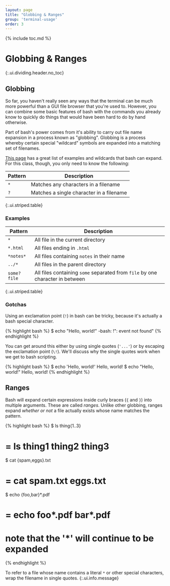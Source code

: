 ```yaml
---
layout: page
title: "Globbing & Ranges"
group: 'terminal-usage'
order: 3
---
```


{% include toc.md %}

# Globbing & Ranges
{:.ui.dividing.header.no_toc}

## Globbing

So far, you haven't really seen any ways that the terminal can be much more
powerful than a GUI file browser that you're used to. However, you can combine
some basic features of bash with the commands you already know to quickly do
things that would have been hard to do by hand otherwise.

Part of bash's power comes from it's ability to carry out file name expansion in
a process known as "globbing". Globbing is a process whereby certain special
"wildcard" symbols are expanded into a matching set of filenames.

[This page][wildcards] has a great list of examples and wildcards that bash can
expand. For this class, though, you only need to know the following:

| Pattern | Description                              |
| ------- | -----------                              |
| `*`     | Matches any characters in a filename     |
| `?`     | Matches a single character in a filename |
{:.ui.striped.table}

### Examples

| Pattern     | Description                                                                   |
| -------     | -----------                                                                   |
| `*`         | All file in the current directory                                             |
| `*.html`    | All files ending in `.html`                                                   |
| `*notes*`   | All files containing `notes` in their name                                    |
| `../*`      | All files in the parent directory                                             |
| `some?file` | All files containing `some` separated from `file` by one character in between |
{:.ui.striped.table}

### Gotchas

Using an exclamation point (`!`) in bash can be tricky, because it's actually a
bash special character.

{% highlight bash %}
$ echo "Hello, world!"
-bash: !": event not found"
{% endhighlight %}

You can get around this either by using single quotes (`'...'`) or by escaping
the exclamation point (`\!`). We'll discuss why the single quotes work when we
get to bash scripting.
<!-- TODO add link to discussion of bash strings -->

{% highlight bash %}
$ echo 'Hello, world!'
Hello, world!
$ echo "Hello, world\!"
Hello, world!
{% endhighlight %}


## Ranges

Bash will expand certain expressions inside curly braces (`{` and
`}`) into multiple arguments. These are called _ranges_. Unlike other globbing,
ranges expand _whether or not_ a file actually exists whose name matches the
pattern.

{% highlight bash %}
$ ls thing{1..3}
# = ls thing1 thing2 thing3

$ cat {spam,eggs}.txt
# = cat spam.txt eggs.txt

$ echo {foo,bar}*.pdf
# = echo foo*.pdf bar*.pdf
# note that the '*' will continue to be expanded
{% endhighlight %}

To refer to a file whose name contains a literal `*` or other special
characters, wrap the filename in single quotes.
{:.ui.info.message}


[wildcards]: http://linuxcommand.org/lc3_lts0050.php
